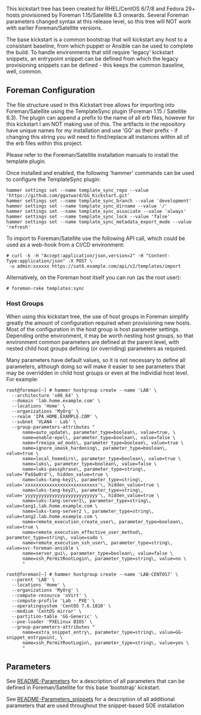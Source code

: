 
This kickstart tree has been created for RHEL/CentOS 6/7/8 and Fedora 29+ hosts provisioned by Foreman 1.15/Satellite 6.3 onwards. Several Foreman parameters changed syntax at this release level, so this tree will NOT work with earlier Foreman/Satellite versions.

The base kickstart is a common bootstrap that will kickstart any host to a consistant baseline, from which puppet or Ansible can be used to complete the build. To handle environments that still require 'legacy' kickstart snippets, an entrypoint snippet can be defined from which the legacy provisioning snippets can be defined - this keeps the common baseline, well, common.

## Foreman Configuration
The file structure used in this Kickstart tree allows for importing into Foreman/Satellite using the TemplateSync plugin (Foreman 1.15 / Satellite 6.3).  The plugin can append a prefix to the name of all erb files, however for this kickstart I am NOT making use of this. The artifacts in the repository have unique names for my installation and use 'GG' as their prefix - if changing this string you will need to find/replace all instances within all of the erb files within this project.

Please refer to the Foreman/Satellite installation manuals to install the template plugin.

Once installed and enabled, the following 'hammer' commands can be used to configure the TemplateSync plugin:
```
hammer settings set --name template_sync_repo --value 'https://github.com/ggatward/GG_Kickstart.git'
hammer settings set --name template_sync_branch --value 'development'
hammer settings set --name template_sync_dirname --value '/'
hammer settings set --name template_sync_associate --value 'always'
hammer settings set --name template_sync_lock --value 'false'
hammer settings set --name template_sync_metadata_export_mode --value 'refresh'
```

To import to Foreman/Satellite use the following API call, which could be used as a web-hook from a CI/CD environment:
```
# curl -k -H "Accept:application/json,version=2" -H "Content-Type:application/json" -X POST \
 -u admin:xxxxxx https://sat6.example.com/api/v2/templates/import
```

Alternatively, on the Foreman host itself you can run (as the root user):
```
# foreman-rake templates:sync
```


### Host Groups
When using this kickstart tree, the use of host groups in Foreman simplify greatly the amount of configuration required when provisioning new hosts. Most of the configuration in the host group is host parameter settings. Depending onthe environment, it may be worth nesting host groups, so that environment common parameters are defined at the parent level, with nested child host groups defining (or overriding) parameters as required.

Many parameters have default values, so it is not necessary to define all parameters, although doing so will make it easier to see parameters that may be overridden in child host groups or even at the individial host level.
For example:

```
root@foreman[~] # hammer hostgroup create --name 'LAB' \
  --architecture 'x86_64' \
  --domain 'lab.home.example.com' \
  --locations 'Home' \
  --organizations 'MyOrg' \
  --realm 'IPA.HOME.EXAMPLE.COM' \
  --subnet 'VLAN4 - Lab' \
  --group-parameters-attributes "
      name=auto_update\, parameter_type=boolean\, value=true, \
      name=enable-epel\, parameter_type=boolean\, value=false \
      name=freeipa_ad_mods\, parameter_type=boolean\, value=true \
      name=ignore_umask_hardening\, parameter_type=boolean\, value=true \
      name=local_homedirs\, parameter_type=boolean\, value=true \
      name=luks\, parameter_type=boolean\, value=false \
      name=luks-passphrase\, parameter_type=string\, value='Pa$$w0rd'\, hidden_value=true \
      name=luks-tang-key1\, parameter_type=string\, value='xxxxxxxxxxxxxxxxxxxxxxxxxxx'\, hidden_value=true \
      name=luks-tang-key2\, parameter_type=string\, value='yyyyyyyyyyyyyyyyyyyyyyyyyyy'\, hidden_value=true \
      name=luks-tang-server1\, parameter_type=string\, value=tang1.lab.home.example.com \
      name=luks-tang-server2 \, parameter_type=string\, value=tang2.lab.home.example.com \
      name=remote_execution_create_user\, parameter_type=boolean\, value=true \
      name=remote_execution_effective_user_method\, parameter_type=string\, value=sudo \
      name=remote_execution_ssh_user\, parameter_type=string\, value=svc-foreman-ansible \
      name=server_gui\, parameter_type=boolean\, value=false \
      name=ssh_PermitRootLogin\, parameter_type=string\, value=no \
      "

root@foreman[~] # hammer hostgroup create --name 'LAB-CENTOS7' \
  --parent 'LAB' \
  --locations 'Home' \
  --organizations 'MyOrg' \
  --compute-resource 'oVirt' \
  --compute-profile 'Lab - PXE' \
  --operatingsystem 'CentOS 7.6.1810' \
  --medium 'CentOS mirror' \
  --partition-table 'GG-Generic' \
  --pxe-loader 'PXELinux BIOS' \
  --group-parameters-attributes "
      name=extra_snippet_entry\, parameter_type=string\, value=GG-snippet_entrypoint, \
      name=ssh_PermitRootLogin\, parameter_type=string\, value=yes \
      "

```


## Parameters

See [README-Parameters](README-Parameters.md) for a description of all parameters that can be defined in Foreman/Satellite for this base 'bootstrap' kickstart.

See [README-Parameters_snippets](README-Parameters_snippets.md) for a description of all additional parameters that are used throughout the snippet-based SOE installation
